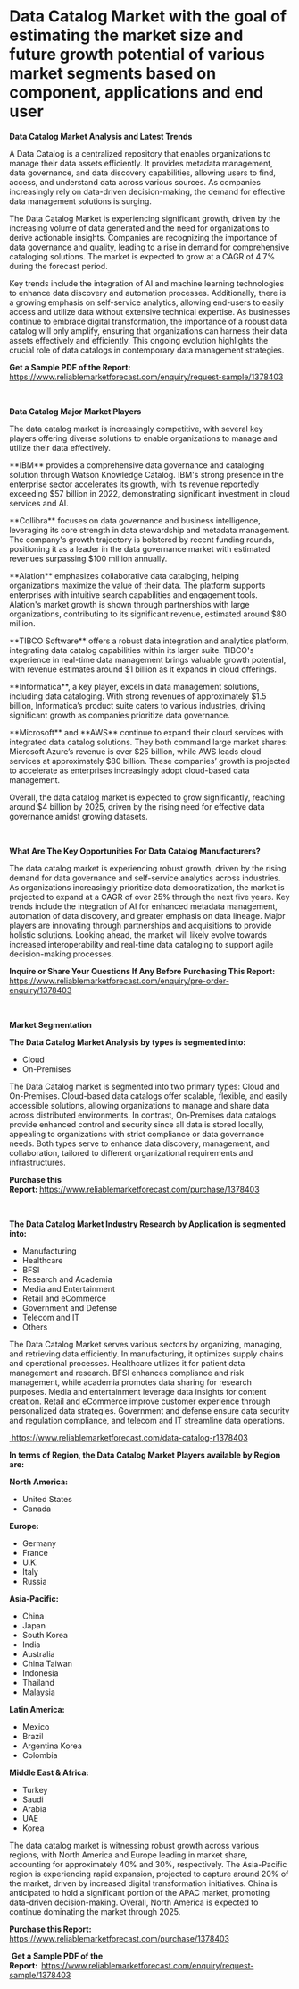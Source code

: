 <p><h1>Data Catalog Market with the goal of estimating the market size and future growth potential of various market segments based on component, applications and end user</h1></p><p><strong>Data Catalog Market Analysis and Latest Trends</strong></p>
<p><p>A Data Catalog is a centralized repository that enables organizations to manage their data assets efficiently. It provides metadata management, data governance, and data discovery capabilities, allowing users to find, access, and understand data across various sources. As companies increasingly rely on data-driven decision-making, the demand for effective data management solutions is surging.</p><p>The Data Catalog Market is experiencing significant growth, driven by the increasing volume of data generated and the need for organizations to derive actionable insights. Companies are recognizing the importance of data governance and quality, leading to a rise in demand for comprehensive cataloging solutions. The market is expected to grow at a CAGR of 4.7% during the forecast period.</p><p>Key trends include the integration of AI and machine learning technologies to enhance data discovery and automation processes. Additionally, there is a growing emphasis on self-service analytics, allowing end-users to easily access and utilize data without extensive technical expertise. As businesses continue to embrace digital transformation, the importance of a robust data catalog will only amplify, ensuring that organizations can harness their data assets effectively and efficiently. This ongoing evolution highlights the crucial role of data catalogs in contemporary data management strategies.</p></p>
<p><strong>Get a Sample PDF of the Report:&nbsp;</strong> <a href="https://www.reliablemarketforecast.com/enquiry/request-sample/1378403?utm_campaign=3218&utm_medium=2&utm_source=Github&utm_content=ia&utm_term=19042025&utm_id=data-catalog">https://www.reliablemarketforecast.com/enquiry/request-sample/1378403</a></p>
<p>&nbsp;</p>
<p><strong>Data Catalog Major Market Players</strong></p>
<p><p>The data catalog market is increasingly competitive, with several key players offering diverse solutions to enable organizations to manage and utilize their data effectively.</p><p>**IBM** provides a comprehensive data governance and cataloging solution through Watson Knowledge Catalog. IBM's strong presence in the enterprise sector accelerates its growth, with its revenue reportedly exceeding $57 billion in 2022, demonstrating significant investment in cloud services and AI.</p><p>**Collibra** focuses on data governance and business intelligence, leveraging its core strength in data stewardship and metadata management. The company's growth trajectory is bolstered by recent funding rounds, positioning it as a leader in the data governance market with estimated revenues surpassing $100 million annually.</p><p>**Alation** emphasizes collaborative data cataloging, helping organizations maximize the value of their data. The platform supports enterprises with intuitive search capabilities and engagement tools. Alation's market growth is shown through partnerships with large organizations, contributing to its significant revenue, estimated around $80 million.</p><p>**TIBCO Software** offers a robust data integration and analytics platform, integrating data catalog capabilities within its larger suite. TIBCO's experience in real-time data management brings valuable growth potential, with revenue estimates around $1 billion as it expands in cloud offerings.</p><p>**Informatica**, a key player, excels in data management solutions, including data cataloging. With strong revenues of approximately $1.5 billion, Informatica’s product suite caters to various industries, driving significant growth as companies prioritize data governance.</p><p>**Microsoft** and **AWS** continue to expand their cloud services with integrated data catalog solutions. They both command large market shares: Microsoft Azure’s revenue is over $25 billion, while AWS leads cloud services at approximately $80 billion. These companies’ growth is projected to accelerate as enterprises increasingly adopt cloud-based data management. </p><p>Overall, the data catalog market is expected to grow significantly, reaching around $4 billion by 2025, driven by the rising need for effective data governance amidst growing datasets.</p></p>
<p>&nbsp;</p>
<p><strong>What Are The Key Opportunities For Data Catalog Manufacturers?</strong></p>
<p><p>The data catalog market is experiencing robust growth, driven by the rising demand for data governance and self-service analytics across industries. As organizations increasingly prioritize data democratization, the market is projected to expand at a CAGR of over 25% through the next five years. Key trends include the integration of AI for enhanced metadata management, automation of data discovery, and greater emphasis on data lineage. Major players are innovating through partnerships and acquisitions to provide holistic solutions. Looking ahead, the market will likely evolve towards increased interoperability and real-time data cataloging to support agile decision-making processes.</p></p>
<p><strong>Inquire or Share Your Questions If Any Before Purchasing This Report:</strong> <a href="https://www.reliablemarketforecast.com/enquiry/pre-order-enquiry/1378403?utm_campaign=3218&utm_medium=2&utm_source=Github&utm_content=ia&utm_term=19042025&utm_id=data-catalog">https://www.reliablemarketforecast.com/enquiry/pre-order-enquiry/1378403</a></p>
<p>&nbsp;</p>
<p><strong>Market Segmentation</strong></p>
<p><strong>The Data Catalog Market Analysis by types is segmented into:</strong></p>
<p><ul><li>Cloud</li><li>On-Premises</li></ul></p>
<p><p>The Data Catalog market is segmented into two primary types: Cloud and On-Premises. Cloud-based data catalogs offer scalable, flexible, and easily accessible solutions, allowing organizations to manage and share data across distributed environments. In contrast, On-Premises data catalogs provide enhanced control and security since all data is stored locally, appealing to organizations with strict compliance or data governance needs. Both types serve to enhance data discovery, management, and collaboration, tailored to different organizational requirements and infrastructures.</p></p>
<p><strong>Purchase this Report:&nbsp;</strong><a href="https://www.reliablemarketforecast.com/purchase/1378403?utm_campaign=3218&utm_medium=2&utm_source=Github&utm_content=ia&utm_term=19042025&utm_id=data-catalog">https://www.reliablemarketforecast.com/purchase/1378403</a></p>
<p>&nbsp;</p>
<p><strong>The Data Catalog Market Industry Research by Application is segmented into:</strong></p>
<p><ul><li>Manufacturing</li><li>Healthcare</li><li>BFSI</li><li>Research and Academia</li><li>Media and Entertainment</li><li>Retail and eCommerce</li><li>Government and Defense</li><li>Telecom and IT</li><li>Others</li></ul></p>
<p><p>The Data Catalog Market serves various sectors by organizing, managing, and retrieving data efficiently. In manufacturing, it optimizes supply chains and operational processes. Healthcare utilizes it for patient data management and research. BFSI enhances compliance and risk management, while academia promotes data sharing for research purposes. Media and entertainment leverage data insights for content creation. Retail and eCommerce improve customer experience through personalized data strategies. Government and defense ensure data security and regulation compliance, and telecom and IT streamline data operations.</p></p>
<p><a href="https://www.reliablemarketforecast.com/data-catalog-r1378403?utm_campaign=3218&utm_medium=2&utm_source=Github&utm_content=ia&utm_term=19042025&utm_id=data-catalog">&nbsp;https://www.reliablemarketforecast.com/data-catalog-r1378403</a></p>
<p><strong>In terms of Region, the Data Catalog Market Players available by Region are:</strong></p>
<p>
    <p> <strong> North America: </strong>
        <ul>
            <li>United States</li>
            <li>Canada</li>
        </ul>
        </p> 
    <p> <strong> Europe: </strong>
        <ul>
            <li>Germany</li>
            <li>France</li>
            <li>U.K.</li>
            <li>Italy</li>
            <li>Russia</li>
        </ul>
        </p> 
    <p> <strong> Asia-Pacific: </strong>
        <ul>
            <li>China</li>
            <li>Japan</li>
            <li>South Korea</li>
            <li>India</li>
            <li>Australia</li>
            <li>China Taiwan</li>
            <li>Indonesia</li>
            <li>Thailand</li>
            <li>Malaysia</li>
        </ul>
        </p> 
    <p> <strong> Latin America: </strong>
        <ul>
            <li>Mexico</li>
            <li>Brazil</li>
            <li>Argentina Korea</li>
            <li>Colombia</li>
        </ul>
        </p> 
    <p> <strong> Middle East & Africa: </strong>
        <ul>
            <li>Turkey</li>
            <li>Saudi</li>
            <li>Arabia</li>
            <li>UAE</li>
            <li>Korea</li>
        </ul>
    </p>
    </p>
<p><p>The data catalog market is witnessing robust growth across various regions, with North America and Europe leading in market share, accounting for approximately 40% and 30%, respectively. The Asia-Pacific region is experiencing rapid expansion, projected to capture around 20% of the market, driven by increased digital transformation initiatives. China is anticipated to hold a significant portion of the APAC market, promoting data-driven decision-making. Overall, North America is expected to continue dominating the market through 2025.</p></p>
<p><strong>Purchase this Report: </strong><a href="https://www.reliablemarketforecast.com/purchase/1378403?utm_campaign=3218&utm_medium=2&utm_source=Github&utm_content=ia&utm_term=19042025&utm_id=data-catalog">https://www.reliablemarketforecast.com/purchase/1378403</a></p>
<p>&nbsp;<strong>Get a Sample PDF of the Report:&nbsp;&nbsp;</strong><a href="https://www.reliablemarketforecast.com/enquiry/request-sample/1378403?utm_campaign=3218&utm_medium=2&utm_source=Github&utm_content=ia&utm_term=19042025&utm_id=data-catalog">https://www.reliablemarketforecast.com/enquiry/request-sample/1378403</a></p>
<p><strong></strong></p>
<p><p></p><p></p><p></p></p>